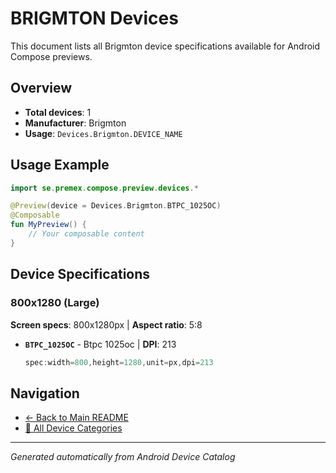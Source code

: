# BRIGMTON Devices

This document lists all Brigmton device specifications available for Android Compose previews.

## Overview

- **Total devices**: 1
- **Manufacturer**: Brigmton
- **Usage**: `Devices.Brigmton.DEVICE_NAME`

## Usage Example

```kotlin
import se.premex.compose.preview.devices.*

@Preview(device = Devices.Brigmton.BTPC_1025OC)
@Composable
fun MyPreview() {
    // Your composable content
}
```

## Device Specifications

### 800x1280 (Large)

**Screen specs**: 800x1280px | **Aspect ratio**: 5:8

- **`BTPC_1025OC`** - Btpc 1025oc | **DPI**: 213
  ```kotlin
  spec:width=800,height=1280,unit=px,dpi=213
  ```

## Navigation

- [← Back to Main README](../../README.md)
- [📱 All Device Categories](../README.md)

---
*Generated automatically from Android Device Catalog*
